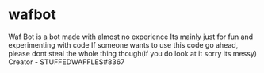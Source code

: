 # wafbot

Waf Bot is a bot made with almost no experience
Its mainly just for fun and experimenting with code
If someone wants to use this code go ahead, please dont steal the whole thing though(if you do look at it sorry its messy)
Creator - STUFFEDWAFFLES#8367